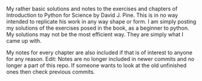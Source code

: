 My rather basic solutions and notes to the exercises and chapters of Introduction to Python for Science by David J. Pine. This is in no way intended to replicate his work in any way shape or form. I am simply posting my solutions of the exercises posed in the book, as a beginner to python. My solutions may not be the most efficient way. They are simply what I came up with.

My notes for every chapter are also included if that is of interest to anyone for any reason.
Edit: Notes are no longer included in newer commits and no longer a part of this repo. If someone wants to look at the old unfinished ones then check previous commits.